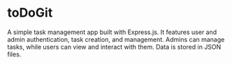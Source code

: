 # toDoGit
A simple task management app built with Express.js. It features user and admin authentication, task creation, and management. Admins can manage tasks, while users can view and interact with them. Data is stored in JSON files.
